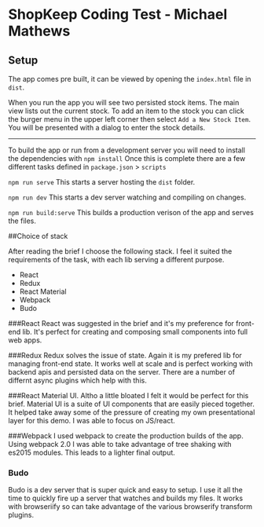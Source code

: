 # ShopKeep Coding Test - Michael Mathews

## Setup

The app comes pre built, it can be viewed by opening the `index.html` file in `dist`.

When you run the app you will see two persisted stock items. The main view lists out the current stock. To add an item to the stock you can click the burger menu in the upper left corner then select `Add a New Stock Item`. You will be presented with a dialog to enter the stock details.

----

To build the app or run from a development server you will need to install the dependencies with `npm install`
Once this is complete there are a few different tasks defined in `package.json` > `scripts`

`npm run serve` This starts a server hosting the `dist` folder.

`npm run dev` This starts a dev server watching and compiling on changes.

`npm run build:serve` This builds a production verison of the app and serves the files.

##Choice of stack

After reading the brief I choose the following stack. I feel it suited the requirements of the task, with each lib serving a different purpose.

- React
- Redux
- React Material
- Webpack
- Budo

###React
React was suggested in the brief and it's my preference for front-end lib. It's perfect for creating and composing small components into full web apps.

###Redux
Redux solves the issue of state. Again it is my prefered lib for managing front-end state. It works well at scale and is perfect working with backend apis and persisted data on the server. There are a number of differnt async plugins which help with this.

###React Material UI.
Altho a little bloated I felt it would be perfect for this brief. Material UI is a suite of UI components that are easily pieced together. It helped take away some of the pressure of creating my own presentational layer for this demo. I was able to focus on JS/react.

###Webpack
I used webpack to create the production builds of the app. Using webpack 2.0 I was able to take advantage of tree shaking with es2015 modules. This leads to a lighter final output.

### Budo
Budo is a dev server that is super quick and easy to setup. I use it all the time to quickly fire up a server that watches and builds my files. It works with browseriify so can take advantage of the various browserify transform plugins.
